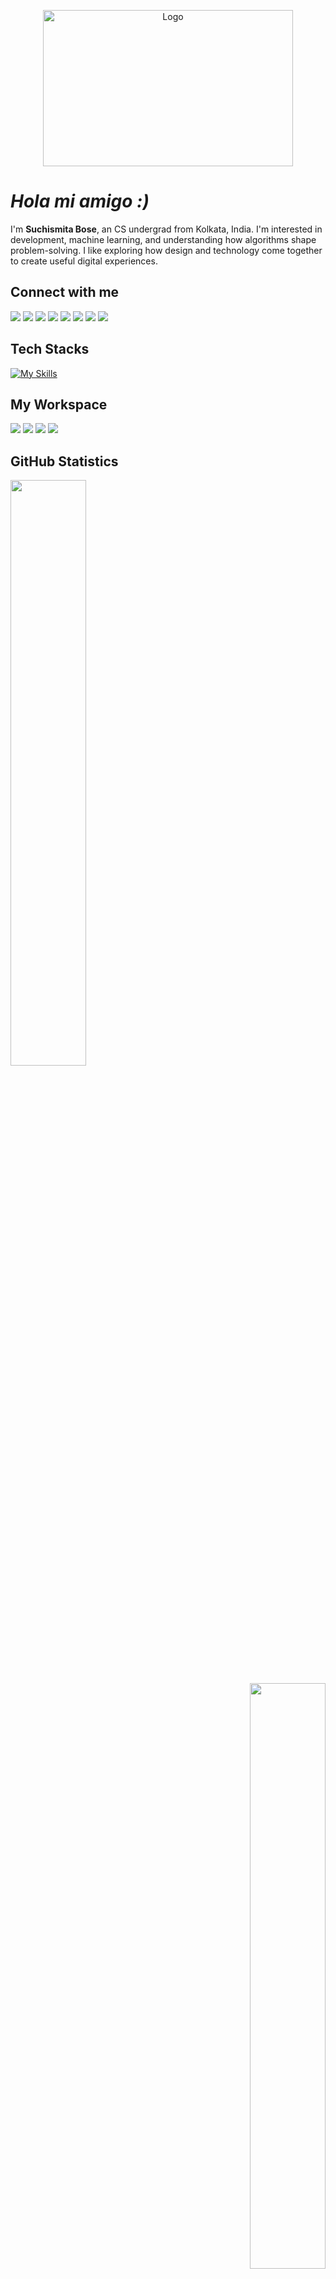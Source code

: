 <p align="center"> <img src="https://mir-s3-cdn-cf.behance.net/project_modules/1400/9afe0493484903.5e66500f8dea4.gif" height="250" width="400" frameborder="0" scrolling="no" " alt="Logo" /> </p>

# *Hola mi amigo :)*
I'm **Suchismita Bose**, an CS undergrad from Kolkata, India. I'm interested in development, machine learning, and understanding how algorithms shape problem-solving. I like exploring how design and technology come together to create useful digital experiences.

## Connect with me
[![](https://img.shields.io/badge/Facebook-informational?style=flat&logo=Facebook&logoColor=white&color=1877F2)](https://facebook.com/suchi1429)
[![](https://img.shields.io/badge/Instagram-informational?style=flat&logo=Instagram&logoColor=white&color=EF2F88)](https://instagram.com/psychomita)
[![](https://img.shields.io/badge/LinkedIn-informational?style=flat&logo=LinkedIn&logoColor=white&color=0A66C2)](https://in.linkedin.com/in/suchismita-connects)
[![](https://img.shields.io/badge/Spotify-informational?style=flat&logo=Spotify&logoColor=36AE7C&color=black)](https://open.spotify.com/user/31lvd3f6xwjksgd6x3kqda3li4a4?si=e9ed27d54e6148a2)
[![](https://img.shields.io/badge/Reddit-informational?style=flat&logo=Reddit&logoColor=C70039&color=white)](https://www.reddit.com/user/psychomita)
[![](https://img.shields.io/badge/LeetCode-informational?style=flat&logo=LeetCode&logoColor=FFB000&color=001524)](https://leetcode.com/psychomita/)
[![](https://img.shields.io/badge/Codechef-informational?style=flat&logo=Codechef&logoColor=white&color=9F8772)](https://www.codechef.com/users/suchismita29)
[![](https://img.shields.io/badge/Codeforces-informational?style=flat&logo=Codeforces&logoColor=E72929&color=0E46A3)](https://codeforces.com/profile/psychomita)

## Tech Stacks
[![My Skills](https://skillicons.dev/icons?i=cpp,c,java,python,html,css,js,typescript,tailwind,bun,react,vscode,discord,ubuntu,vercel)](https://skillicons.dev)

## My Workspace
![](https://img.shields.io/badge/Vivobook_16X-informational?style=flat&logo=Asus&logoColor=white&color=153462)
![](https://img.shields.io/badge/Windows_11-informational?style=flat&logo=Windows11&logoColor=white&color=blue)
![](https://img.shields.io/badge/Ryzen_5_5600H-informational?style=flat&logo=AMD&logoColor=white&color=black)
![](https://img.shields.io/badge/RAM-8_GB-informational?style=flat&logo=data:image/png;base64,iVBORw0KGgoAAAANSUhEUgAAAA4AAAAOCAYAAAAfSC3RAAAABmJLR0QA/wD/AP+gvaeTAAAAqUlEQVQokaWSsQ3CQAxF36GIMlQMAbkFaOgoGQCJIdiKIl3YIYxAg6gjSso0n8YJLhC5E1+yLJ39zpb84V9JCpK2lqOkpUX0tW/gQlJnuZZ0tKh9begPBq2BfeJyTQjhNkxrJd0lPTWtFmBmv5TABbgmTCwBCvdwSlwVPzFbxXTLqAZ4ADsPvhLADRCBDj7nWAEHYD4B98B5PIfBWQbwoLdc5SxX/bRcrt4PhcIRoFAWyAAAAABJRU5ErkJggg==&logoColor=white&color=GREEN)

## GitHub Statistics
<p align="left">
  <img width="49%" src="https://github-readme-stats.vercel.app/api?username=psychomita&show_icons=true&count_private=true&title_color=ffffff&text_color=c9cacc&icon_color=2bbc8a&bg_color=161b22" />
</p>
<p align="right">
  <img src="https://github-readme-stats.vercel.app/api/top-langs?username=psychomita&locale=en&hide_title=false&title_color=ffffff&card_width=400&langs_count=8&bg_color=161b22&stroke=FFFFFF&text_color=c9cacc&hide_border=false&border=FFFFFF&hide_progress=true" width="49%" />
</p>

[![GitHub Metrics](https://img.shields.io/badge/-informational?&label=GitHub+Metrics&style=social)](https://metrics.lecoq.io/about/psychomita)
![](https://komarev.com/ghpvc/?username=psychomita)
<a href="https://github.com/psychomita?tab=followers"><img src="https://img.shields.io/github/followers/psychomita?label=Followers&style=social" alt="GitHub Badge"></a>

# LeetCode Statistics
  
![LeetCode Stats](https://leetcard.jacoblin.cool/psychomita?theme=dark&font=Pontano%20Sans&ext=heatmap)

*[Contact me](mailto:suchismitabosework@gmail.com) if we can discuss or work upon something!*

## You can support me by ....
<p align="center"><a href="https://www.buymeacoffee.com/psychomita"> <img align="center" src="https://cdn.buymeacoffee.com/buttons/v2/default-yellow.png" height="50" width="210" alt="psychomita" /></a><a href="https://ko-fi.com/psychomita"> <img align="center" src="https://cdn.ko-fi.com/cdn/kofi3.png?v=3" height="50" width="210" alt="psychomita" /></a></p><br><br>

